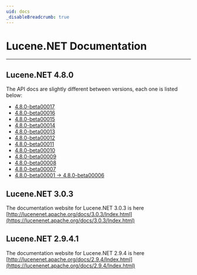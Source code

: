 ```yaml
---
uid: docs
_disableBreadcrumb: true
---
```


# Lucene.NET Documentation

---

## Lucene.NET 4.8.0

The API docs are slightly different between versions, each one is listed below:

- [4.8.0-beta00017](https://lucenenet.apache.org/docs/4.8.0-beta00017/)
- [4.8.0-beta00016](https://lucenenet.apache.org/docs/4.8.0-beta00016/)
- [4.8.0-beta00015](https://lucenenet.apache.org/docs/4.8.0-beta00015/)
- [4.8.0-beta00014](https://lucenenet.apache.org/docs/4.8.0-beta00014/)
- [4.8.0-beta00013](https://lucenenet.apache.org/docs/4.8.0-beta00013/)
- [4.8.0-beta00012](https://lucenenet.apache.org/docs/4.8.0-beta00012/)
- [4.8.0-beta00011](https://lucenenet.apache.org/docs/4.8.0-beta00011/)
- [4.8.0-beta00010](https://lucenenet.apache.org/docs/4.8.0-beta00010/)
- [4.8.0-beta00009](https://lucenenet.apache.org/docs/4.8.0-beta00009/)
- [4.8.0-beta00008](https://lucenenet.apache.org/docs/4.8.0-beta00008/)
- [4.8.0-beta00007](https://lucenenet.apache.org/docs/4.8.0-beta00007/)
- [4.8.0-beta00001 -> 4.8.0-beta00006](https://lucenenet.apache.org/docs/4.8.0-beta00005/)

## Lucene.NET 3.0.3

The documentation website for Lucene.NET 3.0.3 is here [http://lucenenet.apache.org/docs/3.0.3/Index.html](https://lucenenet.apache.org/docs/3.0.3/Index.html)

## Lucene.NET 2.9.4.1

The documentation website for Lucene.NET 2.9.4 is here [http://lucenenet.apache.org/docs/2.9.4/Index.html](https://lucenenet.apache.org/docs/2.9.4/Index.html)
